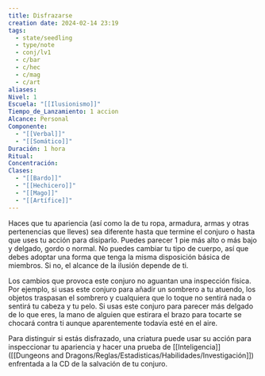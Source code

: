 ```yaml
---
title: Disfrazarse
creation date: 2024-02-14 23:19
tags:
  - state/seedling
  - type/note
  - conj/lv1
  - c/bar
  - c/hec
  - c/mag
  - c/art
aliases: 
Nivel: 1
Escuela: "[[Ilusionismo]]"
Tiempo_de_Lanzamiento: 1 accion
Alcance: Personal
Componente:
  - "[[Verbal]]"
  - "[[Somático]]"
Duración: 1 hora
Ritual: 
Concentración: 
Clases:
  - "[[Bardo]]"
  - "[[Hechicero]]"
  - "[[Mago]]"
  - "[[Artífice]]"
---
```

Haces que tu apariencia (así como la de tu ropa, armadura, armas y otras pertenencias que lleves) sea diferente hasta que termine el conjuro o hasta que uses tu acción para disiparlo. Puedes parecer 1 pie más alto o más bajo y delgado, gordo o normal. No puedes cambiar tu tipo de cuerpo, así que debes adoptar una forma que tenga la misma disposición básica de miembros. Si no, el alcance de la ilusión depende de ti.

Los cambios que provoca este conjuro no aguantan una inspección física. Por ejemplo, si usas este conjuro para añadir un sombrero a tu atuendo, los objetos traspasan el sombrero y cualquiera que lo toque no sentirá nada o sentirá tu cabeza y tu pelo. Si usas este conjuro para parecer más delgado de lo que eres, la mano de alguien que estirara el brazo para tocarte se chocará contra ti aunque aparentemente todavía esté en el aire.

Para distinguir si estás disfrazado, una criatura puede usar su acción para inspeccionar tu apariencia y hacer una prueba de [[Inteligencia]] ([[Dungeons and Dragons/Reglas/Estadisticas/Habilidades/Investigación]]) enfrentada a la CD de la salvación de tu conjuro.
